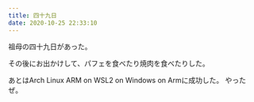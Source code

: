 ```yaml
---
title: 四十九日
date: 2020-10-25 22:33:10
---
```


祖母の四十九日があった。

その後にお出かけして、パフェを食べたり焼肉を食べたりした。

あとはArch Linux ARM on WSL2 on Windows on Armに成功した。
やったぜ。
